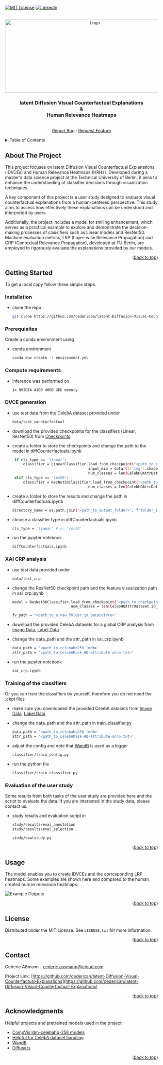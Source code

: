 <!-- Improved compatibility of back to top link: See: https://github.com/othneildrew/Best-README-Template/pull/73 -->
<a id="readme-top"></a>
<!--
*** Thanks for checking out the Best-README-Template. If you have a suggestion
*** that would make this better, please fork the repo and create a pull request
*** or simply open an issue with the tag "enhancement".
*** Don't forget to give the project a star!
*** Thanks again! Now go create something AMAZING! :D
-->



<!-- PROJECT SHIELDS -->
<!--
*** I'm using markdown "reference style" links for readability.
*** Reference links are enclosed in brackets [ ] instead of parentheses ( ).
*** See the bottom of this document for the declaration of the reference variables
*** for contributors-url, forks-url, etc. This is an optional, concise syntax you may use.
*** https://www.markdownguide.org/basic-syntax/#reference-style-links
-->
[![MIT License][license-shield]][license-url]
[![LinkedIn][linkedin-shield]][linkedin-url]



<!-- PROJECT LOGO -->
<br />
<div align="center">
  <a href="https://github.com/othneildrew/Best-README-Template">
    <img src="logos/headline.png" alt="Logo" width="576" height="241">
  </a>

  <h3 align="center">latent Diffusion Visual Counterfactual Explanations <br> & <br> Human Relevance Heatmaps</h3>

  <p align="center">
    <br />
    <a href="https://github.com/cederican/DataSciPro/issues">Report Bug</a>
    ·
    <a href="https://github.com/cederican/DataSciPro/issues">Request Feature</a>
  </p>
</div>



<!-- TABLE OF CONTENTS -->
<details>
  <summary>Table of Contents</summary>
  <ol>
    <li>
      <a href="#about-the-project">About The Project</a>
      </ul>
    </li>
    <li>
      <a href="#getting-started">Getting Started</a>
      <ul>
        <li><a href="#prerequisites">Prerequisites</a></li>
        <li><a href="#installation">Installation</a></li>
        <li><a href="#compute-requirements">Compute requirements</a></li>
        <li><a href="#dvce-generation">DVCE generation</a></li>
        <li><a href="#xai-crp-analysis">XAI CRP analysis</a></li>
        <li><a href="#training-of-the-classifiers">Training of the classifiers</a></li>
        <li><a href="#evaluation-of-the-user-study">Evaluation of the user study</a></li>
      </ul>
    </li>
    <li><a href="#usage">Usage</a></li>
    <li><a href="#license">License</a></li>
    <li><a href="#contact">Contact</a></li>
    <li><a href="#acknowledgments">Acknowledgments</a></li>
  </ol>
</details>



<!-- ABOUT THE PROJECT -->
## About The Project

This project focuses on latent Diffusion Visual Counterfactual Explanations (lDVCEs) and Human Relevance Heatmaps (HRHs). Developed during a master's data science project at the Technical University of Berlin, it aims to enhance the understanding of classifier decisions through visualization techniques.

A key component of this project is a user study designed to evaluate visual counterfactual explanations from a human-centered perspective. This study aims to assess how effectively these explanations can be understood and interpreted by users.

Additionally, the project includes a model for smiling enhancement, which serves as a practical example to explore and demonstrate the decision-making processes of classifiers such as Linear models and ResNet50. Machine evaluation metrics, LRP (Layer-wise Relevance Propagation) and CRP (Contextual Relevance Propagation), developed at TU Berlin, are employed to rigorously evaluate the explanations provided by our models.

<p align="right">(<a href="#readme-top">back to top</a>)</p>


<!-- GETTING STARTED -->
## Getting Started

To get a local copy follow these simple steps.

### Installation

* clone the repo
   ```sh
   git clone https://github.com/cederican/latent-Diffusion-Visual-Counterfactual-Explanations.git
   ```

### Prerequisites

Create a conda environment using 
* conda environment
  ```sh
  conda env create -f environment.yml
  ```

### Compute requirements

* inference was performed on
   ```sh
   1x NVIDIA A100 40GB GPU memory
   ```

### DVCE generation

* use test data from the CelebA dataset provided under
   ```sh
   data/test_counterfactual
   ```

* download the provided checkpoints for the classifiers (Linear, ResNet50)
from [Checkpoints](https://tubcloud.tu-berlin.de/s/iWoFaXpzzkrXJQF)

* create a folder to store the checkpoints and change the path to the model in diffCounterfactuals.ipynb
   ```sh
    if cls_type == 'linear':    
        classifier = LinearClassifier.load_from_checkpoint("<path_to_checkpoint_file>",
                                      input_dim = data[0]['img'].shape,
                                      num_classes = len(CelebHQAttrDataset.id_to_cls))
    elif cls_type == 'res50':
        classifier = ResNet50Classifier.load_from_checkpoint("<path_to_checkpoint_file>",
                                      num_classes = len(CelebHQAttrDataset.id_to_cls))
   ```

* create a folder to store the results and change the path in diffCounterfactuals.ipynb
   ```sh
   directory_name = os.path.join("<path_to_output_folder>", f'folder_IMG_{img_index}')
   ```

* choose a classifier type in diffCounterfactuals.ipynb
   ```sh
   cls_type = 'linear' # or 'res50'
   ```

* run the jupyter notebook
   ```sh
   diffCounterfactuals.ipynb
   ```

### XAI CRP analysis

* use test data provided under
   ```sh
   data/test_crp
   ```

* change the ResNet50 checkpoint path and the feature visualization path in xai_crp.ipynb
   ```sh
  model = ResNet50Classifier.load_from_checkpoint("<path_to_checkpoint_file>",
                              num_classes = len(CelebHQAttrDataset.id_to_cls)) 

  fv_path = "<path_to_a_new_folder_in_DataSciPro>"  
   ```

* download the provided CelebA datasets for a global CRP analysis from [Image Data](https://tubcloud.tu-berlin.de/s/sjMbBqHMPPJfExg), [Label Data](https://tubcloud.tu-berlin.de/s/zNnJDzwFTCYPx49)

* change the data_path and the attr_path in xai_crp.ipynb
   ```sh
   data_path = '<path_to_celebahq256.lmdb>'
   attr_path = '<path_to_CelebAMask-HQ-attribute-anno.txt>'
   ```

* run the jupyter notebook
   ```sh
   xai_crp.ipynb
   ```

### Training of the classifiers

Or you can train the classifiers by yourself, therefore you do not need the .ckpt files

* make sure you downloaded the provided CelebA datasets from [Image Data](https://tubcloud.tu-berlin.de/s/sjMbBqHMPPJfExg), [Label Data](https://tubcloud.tu-berlin.de/s/zNnJDzwFTCYPx49)

* change the data_path and the attr_path in train_classifier.py
   ```sh
   data_path = '<path_to_celebahq256.lmdb>'
   attr_path = '<path_to_CelebAMask-HQ-attribute-anno.txt>'
   ```

* adjust the config and note that [WandB](https://wandb.ai/site) is used as a logger
   ```sh
   classifier/train_config.py
   ```

* run the python file
   ```sh
   classifier/train_classifier.py
   ```

### Evaluation of the user study

Some results from both tasks of the user study are provided here and the script to evaluate the data. If you are interested in the study data, please contact us.

* study results and evaluation script in
   ```sh
   study/results/eval_annotation
   study/results/eval_selection

   study/evalstudy.py
   ```



<p align="right">(<a href="#readme-top">back to top</a>)</p>



<!-- USAGE EXAMPLES -->
## Usage

The model enables you to create lDVCEs and the corresponding LRP heatmaps. Some examples are shown here and compared to the human created human relevance heatmaps.

![Example Outputs](logos/usage_images.png)

<p align="right">(<a href="#readme-top">back to top</a>)</p>



<!-- LICENSE -->
## License

Distributed under the MIT License. See `LICENSE.txt` for more information.

<p align="right">(<a href="#readme-top">back to top</a>)</p>



<!-- CONTACT -->
## Contact

Cederic Aßmann - cederic.assmann@icloud.com

Project Link: [https://github.com/cederican/latent-Diffusion-Visual-Counterfactual-Explanations](https://github.com/cederican/latent-Diffusion-Visual-Counterfactual-Explanations)

<p align="right">(<a href="#readme-top">back to top</a>)</p>



<!-- ACKNOWLEDGMENTS -->
## Acknowledgments

Helpful projects and pretrained models used in the project

* [CompVis ldm-celebahq-256 models](https://huggingface.co/CompVis/ldm-celebahq-256)
* [Helpful for CelebA dataset handling](https://github.com/phizaz/diffae)
* [WandB](https://wandb.ai/site)
* [Diffusers](https://huggingface.co/docs/diffusers/index)

<p align="right">(<a href="#readme-top">back to top</a>)</p>



<!-- MARKDOWN LINKS & IMAGES -->
<!-- https://www.markdownguide.org/basic-syntax/#reference-style-links -->
[license-shield]: https://img.shields.io/github/license/othneildrew/Best-README-Template.svg?style=for-the-badge
[license-url]: LICENSE.txt
[linkedin-shield]: https://img.shields.io/badge/-LinkedIn-black.svg?style=for-the-badge&logo=linkedin&colorB=555
[linkedin-url]: https://www.linkedin.com/in/cederic-aßmann-41904322b/
